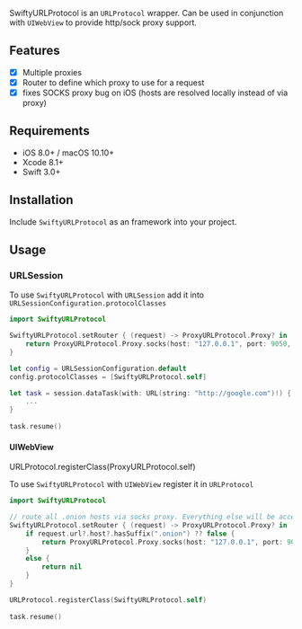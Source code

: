 SwiftyURLProtocol is an `URLProtocol` wrapper. Can be used in conjunction with `UIWebView` to provide http/sock proxy support.

## Features

- [x] Multiple proxies
- [x] Router to define which proxy to use for a request
- [x] fixes SOCKS proxy bug on iOS (hosts are resolved locally instead of via proxy)

## Requirements

- iOS 8.0+ / macOS 10.10+
- Xcode 8.1+
- Swift 3.0+

## Installation

Include `SwiftyURLProtocol` as an framework into your project.

## Usage

### URLSession

To use `SwiftyURLProtocol` with `URLSession` add it into `URLSessionConfiguration.protocolClasses`

```swift
import SwiftyURLProtocol

SwiftyURLProtocol.setRouter { (request) -> ProxyURLProtocol.Proxy? in
    return ProxyURLProtocol.Proxy.socks(host: "127.0.0.1", port: 9050, probe: nil)
}

let config = URLSessionConfiguration.default
config.protocolClasses = [SwiftyURLProtocol.self]

let task = session.dataTask(with: URL(string: "http://google.com")!) { (data, response, error) in
    ...
}
        
task.resume()
```
#### UIWebView

URLProtocol.registerClass(ProxyURLProtocol.self)

To use `SwiftyURLProtocol` with `UIWebView` register it in `URLProtocol`

```swift
import SwiftyURLProtocol

// route all .onion hosts via socks proxy. Everything else will be accessed directly.
SwiftyURLProtocol.setRouter { (request) -> ProxyURLProtocol.Proxy? in
    if request.url?.host?.hasSuffix(".onion") ?? false {
        return ProxyURLProtocol.Proxy.socks(host: "127.0.0.1", port: 9050, probe: nil)
    }
    else {
        return nil
    }
}

URLProtocol.registerClass(SwiftyURLProtocol.self)
        
task.resume()
```